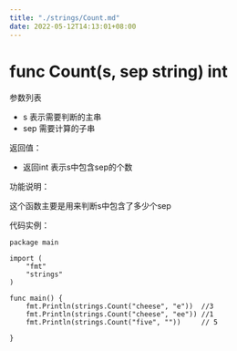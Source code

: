 ```yaml
---
title: "./strings/Count.md"
date: 2022-05-12T14:13:01+08:00
---
```

# func Count(s, sep string) int

参数列表

- s 表示需要判断的主串 
- sep 需要计算的子串

返回值：

- 返回int 表示s中包含sep的个数 

功能说明：

这个函数主要是用来判断s中包含了多少个sep

代码实例：

	package main
	
	import (
		"fmt"
		"strings"
	)
	
	func main() {
		fmt.Println(strings.Count("cheese", "e"))  //3
		fmt.Println(strings.Count("cheese", "ee")) //1
		fmt.Println(strings.Count("five", ""))     // 5
	
	}